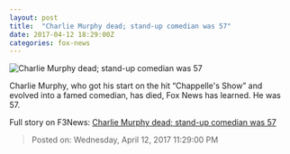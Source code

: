 ```yaml
---
layout: post
title:  "Charlie Murphy dead; stand-up comedian was 57"
date: 2017-04-12 18:29:00Z
categories: fox-news
---
```


![Charlie Murphy dead; stand-up comedian was 57](http://a57.foxnews.com/images.foxnews.com/content/fox-news/entertainment/2017/04/12/charlie-murphy-dead-stand-up-comedian-was-57/_jcr_content/par/featured-media/media-0.img.jpg/0/0/1492017806045.jpg?ve=1)

Charlie Murphy, who got his start on the hit “Chappelle's Show” and evolved into a famed comedian, has died, Fox News has learned. He was 57.


Full story on F3News: [Charlie Murphy dead; stand-up comedian was 57](http://www.f3nws.com/n/bSGGs)

> Posted on: Wednesday, April 12, 2017 11:29:00 PM
